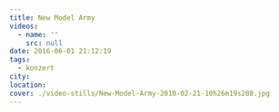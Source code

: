```yaml
---
title: New Model Army
videos:
  - name: ''
    src: null
date: 2016-06-01 21:12:19
tags:
  - konzert
city:
location:
cover: ./video-stills/New-Model-Army-2010-02-21-10h26m19s208.jpg
---
```

